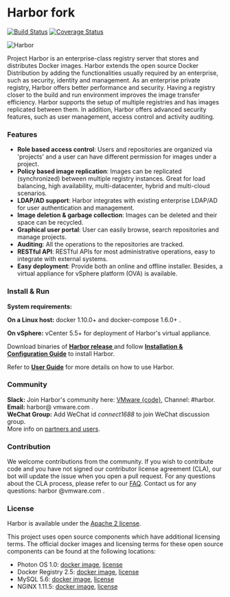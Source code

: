 # Harbor fork

[![Build Status](https://travis-ci.org/vmware/harbor.svg?branch=master)](https://travis-ci.org/vmware/harbor)
[![Coverage Status](https://coveralls.io/repos/github/vmware/harbor/badge.svg?branch=dev)](https://coveralls.io/github/vmware/harbor?branch=dev)

<img alt="Harbor" src="docs/img/harbor_logo.png">

Project Harbor is an enterprise-class registry server that stores and distributes Docker images. Harbor extends the open source Docker Distribution by adding the functionalities usually required by an enterprise, such as security, identity and management. As an enterprise private registry, Harbor offers better performance and security. Having a registry closer to the build and run environment improves the image transfer efficiency. Harbor supports the setup of multiple registries and has images replicated between them. In addition, Harbor offers advanced security features, such as user management, access control and activity auditing.

### Features
* **Role based access control**: Users and repositories are organized via 'projects' and a user can have different permission for images under a project.
* **Policy based image replication**: Images can be replicated (synchronized) between multiple registry instances. Great for load balancing, high availability, multi-datacenter, hybrid and multi-cloud scenarios.
* **LDAP/AD support**: Harbor integrates with existing enterprise LDAP/AD for user authentication and management.
* **Image deletion & garbage collection**: Images can be deleted and their space can be recycled. 
* **Graphical user portal**: User can easily browse, search repositories and manage projects.
* **Auditing**: All the operations to the repositories are tracked.
* **RESTful API**: RESTful APIs for most administrative operations, easy to integrate with external systems.
* **Easy deployment**: Provide both an online and offline installer. Besides, a virtual appliance for vSphere platform (OVA) is available.

### Install & Run

**System requirements:**

**On a Linux host:** docker 1.10.0+ and docker-compose 1.6.0+ .

**On vSphere:** vCenter 5.5+ for deployment of Harbor's virtual appliance. 

Download binaries of **[Harbor release ](https://github.com/vmware/harbor/releases)** and follow **[Installation & Configuration Guide](docs/installation_guide.md)** to install Harbor.

Refer to **[User Guide](docs/user_guide.md)** for more details on how to use Harbor.

### Community
**Slack:** Join Harbor's community here: [VMware {code}](https://code.vmware.com/join/), Channel: #harbor.  
**Email:** harbor@ vmware.com .  
**WeChat Group:** Add WeChat id *connect1688* to join WeChat discussion group.  
More info on [partners and users](partners.md). 

### Contribution
We welcome contributions from the community. If you wish to contribute code and you have not signed our contributor license agreement (CLA), our bot will update the issue when you open a pull request. For any questions about the CLA process, please refer to our [FAQ](https://cla.vmware.com/faq). Contact us for any questions: harbor @vmware.com .

### License
Harbor is available under the [Apache 2 license](LICENSE).

This project uses open source components which have additional licensing terms.  The official docker images and licensing terms for these open source components can be found at the following locations:

* Photon OS 1.0: [docker image](https://hub.docker.com/_/photon/), [license](https://github.com/vmware/photon/blob/master/COPYING)
* Docker Registry 2.5: [docker image](https://hub.docker.com/_/registry/), [license](https://github.com/docker/distribution/blob/master/LICENSE)
* MySQL 5.6: [docker image](https://hub.docker.com/_/mysql/), [license](https://github.com/docker-library/mysql/blob/master/LICENSE)
* NGINX 1.11.5: [docker image](https://hub.docker.com/_/nginx/), [license](https://github.com/nginxinc/docker-nginx/blob/master/LICENSE)
